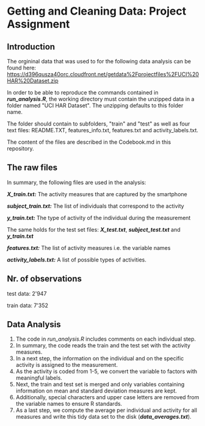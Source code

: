 # Getting and Cleaning Data: Project Assignment
## Introduction
The orgininal data that was used to for the following data analysis can be found here: https://d396qusza40orc.cloudfront.net/getdata%2Fprojectfiles%2FUCI%20HAR%20Dataset.zip

In order to be able to reproduce the commands contained in __*run_analysis.R*__, the working directory must contain the unzipped data in a folder named "UCI HAR Dataset". The unzipping defaults to this folder name.

The folder should contain to subfolders, "train" and "test" as well as four text files: README.TXT, features_info.txt, features.txt and activity_labels.txt.

The content of the files are described in the Codebook.md in this repository.

## The raw files
In summary, the following files are used in the analysis:

_**X_train.txt:**_ The activity measures that are captured by the smartphone

_**subject_train.txt:**_ The list of individuals that correspond to the activity

_**y_train.txt:**_ The type of activity of the individual during the measurement


The same holds for the test set files: _**X_test.txt**_, _**subject_test.txt**_ and _**y_train.txt**_


_**features.txt:**_ The list of activity measures i.e. the variable names

_**activity_labels.txt:**_ A list of possible types of activities.



## Nr. of observations

test data:  2'947

train data: 7'352 


## Data Analysis
1. The code in *run_analysis.R* includes comments on each individual step.
2. In summary, the code reads the train and the test set with the activity measures.
3. In a next step, the information on the individual and on the specific activity is assigned to the measurement.
4. As the activity is coded from 1-5, we convert the variable to factors with meaningful labels.
5. Next, the train and test set is merged and only variables containing information on mean and standard deviation measures are kept.
6. Additionally, special characters and upper case letters are removed from the variable names to ensure R standards.
7. As a last step, we compute the average per individual and activity for all measures and write this tidy data set to the disk (__*data_averages.txt*__).

